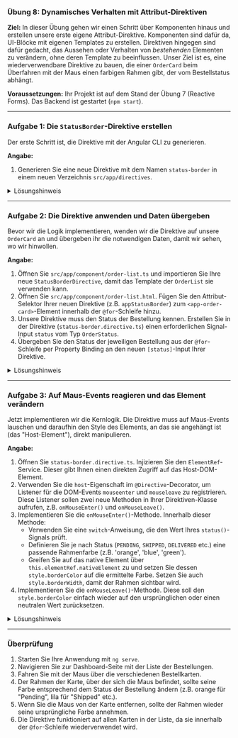 ### **Übung 8: Dynamisches Verhalten mit Attribut-Direktiven**

**Ziel:** In dieser Übung gehen wir einen Schritt über Komponenten hinaus und erstellen unsere erste eigene Attribut-Direktive. Komponenten sind dafür da, UI-Blöcke mit eigenen Templates zu erstellen. Direktiven hingegen sind dafür gedacht, das Aussehen oder Verhalten von *bestehenden* Elementen zu verändern, ohne deren Template zu beeinflussen. Unser Ziel ist es, eine wiederverwendbare Direktive zu bauen, die einer `OrderCard` beim Überfahren mit der Maus einen farbigen Rahmen gibt, der vom Bestellstatus abhängt.

**Voraussetzungen:** Ihr Projekt ist auf dem Stand der Übung 7 (Reactive Forms). Das Backend ist gestartet (`npm start`).

-----

### **Aufgabe 1: Die `StatusBorder`-Direktive erstellen**

Der erste Schritt ist, die Direktive mit der Angular CLI zu generieren.

**Angabe:**

1.  Generieren Sie eine neue Direktive mit dem Namen `status-border` in einem neuen Verzeichnis `src/app/directives`.

<details>
<summary>Lösungshinweis</summary>

```bash
ng generate directive directives/status-border
```

</details>

-----

### **Aufgabe 2: Die Direktive anwenden und Daten übergeben**

Bevor wir die Logik implementieren, wenden wir die Direktive auf unsere `OrderCard` an und übergeben ihr die notwendigen Daten, damit wir sehen, wo wir hinwollen.

**Angabe:**

1.  Öffnen Sie `src/app/component/order-list.ts` und importieren Sie Ihre neue `StatusBorderDirective`, damit das Template der `OrderList` sie verwenden kann.
2.  Öffnen Sie `src/app/component/order-list.html`. Fügen Sie den Attribut-Selektor Ihrer neuen Direktive (z.B. `appStatusBorder`) zum `<app-order-card>`-Element innerhalb der `@for`-Schleife hinzu.
3.  Unsere Direktive muss den Status der Bestellung kennen. Erstellen Sie in der Direktive (`status-border.directive.ts`) einen erforderlichen Signal-Input `status` vom Typ `OrderStatus`.
4.  Übergeben Sie den Status der jeweiligen Bestellung aus der `@for`-Schleife per Property Binding an den neuen `[status]`-Input Ihrer Direktive.

<details>
<summary>Lösungshinweis</summary>

**`order-list.ts`:**

```typescript
// ...
import { StatusBorderDirective } from '../../directives/status-border.directive';

@Component({
  // ...
  imports: [CommonModule, OrderCard, StatusBorderDirective], // Hier hinzufügen
})
export class OrderList { /* ... */ }
```

**`status-border.directive.ts`:**

```typescript
import { Directive, input } from '@angular/core';
import { OrderStatus } from '../model/order-status.enum';

@Directive({
  selector: '[appStatusBorder]',
  standalone: true
})
export class StatusBorderDirective {
  status = input.required<OrderStatus>();
}
```

**`order-list.html`:**

```html
@for (order of orders(); track order.id) {
  <a [routerLink]="['/order', order.id]" class="order-link">
    <app-order-card 
      appStatusBorder       [status]="order.status" [order]="order">
    </app-order-card>
  </a>
}
```

</details>

-----

### **Aufgabe 3: Auf Maus-Events reagieren und das Element verändern**

Jetzt implementieren wir die Kernlogik. Die Direktive muss auf Maus-Events lauschen und daraufhin den Style des Elements, an das sie angehängt ist (das "Host-Element"), direkt manipulieren.

**Angabe:**

1.  Öffnen Sie `status-border.directive.ts`. Injizieren Sie den `ElementRef`-Service. Dieser gibt Ihnen einen direkten Zugriff auf das Host-DOM-Element.
2.  Verwenden Sie die `host`-Eigenschaft im `@Directive`-Decorator, um Listener für die DOM-Events `mouseenter` und `mouseleave` zu registrieren. Diese Listener sollen zwei neue Methoden in Ihrer Direktiven-Klasse aufrufen, z.B. `onMouseEnter()` und `onMouseLeave()`.
3.  Implementieren Sie die `onMouseEnter()`-Methode. Innerhalb dieser Methode:
    * Verwenden Sie eine `switch`-Anweisung, die den Wert Ihres `status()`-Signals prüft.
    * Definieren Sie je nach Status (`PENDING`, `SHIPPED`, `DELIVERED` etc.) eine passende Rahmenfarbe (z.B. 'orange', 'blue', 'green').
    * Greifen Sie auf das native Element über `this.elementRef.nativeElement` zu und setzen Sie dessen `style.borderColor` auf die ermittelte Farbe. Setzen Sie auch `style.borderWidth`, damit der Rahmen sichtbar wird.
4.  Implementieren Sie die `onMouseLeave()`-Methode. Diese soll den `style.borderColor` einfach wieder auf den ursprünglichen oder einen neutralen Wert zurücksetzen.

<details>
<summary>Lösungshinweis</summary>

```typescript
import { Directive, ElementRef, inject, input } from '@angular/core';
import { OrderStatus } from '../model/order-status.enum';

@Directive({
  selector: '[appStatusBorder]',
  standalone: true,
  host: {
    '(mouseenter)': 'onMouseEnter()',
    '(mouseleave)': 'onMouseLeave()'
  }
})
export class StatusBorderDirective {
  status = input.required<OrderStatus>();
  private elementRef = inject(ElementRef);
  private originalBorderColor: string;

  constructor() {
    // Speichere die ursprüngliche Farbe, um sie wiederherstellen zu können
    this.originalBorderColor = this.elementRef.nativeElement.style.borderColor;
  }

  onMouseEnter(): void {
    let borderColor = 'gray'; // Standardfarbe

    switch (this.status()) {
      case OrderStatus.Pending:
        borderColor = 'orange';
        break;
      case OrderStatus.Confirmed:
        borderColor = '#007bff'; // Blau
        break;
      case OrderStatus.Shipped:
        borderColor = 'purple';
        break;
      case OrderStatus.Delivered:
        borderColor = 'green';
        break;
      case OrderStatus.Cancelled:
        borderColor = 'red';
        break;
    }
    this.elementRef.nativeElement.style.transition = 'border-color 0.2s ease-in-out';
    this.elementRef.nativeElement.style.borderColor = borderColor;
  }

  onMouseLeave(): void {
    this.elementRef.nativeElement.style.borderColor = this.originalBorderColor || null;
  }
}
```

*Hinweis: Der `borderWidth` wurde bereits in der `order-card.css` gesetzt, daher reicht es, die Farbe zu ändern. Falls nicht, müsste hier auch `style.borderWidth` oder `style.border` gesetzt werden.*

</details>

-----

### **Überprüfung**

1.  Starten Sie Ihre Anwendung mit `ng serve`.
2.  Navigieren Sie zur Dashboard-Seite mit der Liste der Bestellungen.
3.  Fahren Sie mit der Maus über die verschiedenen Bestellkarten.
4.  Der Rahmen der Karte, über der sich die Maus befindet, sollte seine Farbe entsprechend dem Status der Bestellung ändern (z.B. orange für "Pending", lila für "Shipped" etc.).
5.  Wenn Sie die Maus von der Karte entfernen, sollte der Rahmen wieder seine ursprüngliche Farbe annehmen.
6.  Die Direktive funktioniert auf allen Karten in der Liste, da sie innerhalb der `@for`-Schleife wiederverwendet wird.

